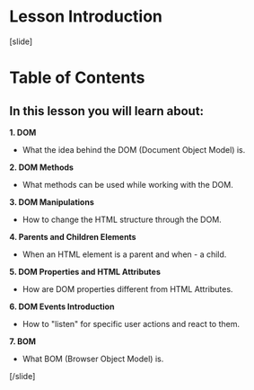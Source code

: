 # Lesson Introduction
[slide]
# Table of Contents


## In this lesson you will learn about:

**1. DOM**

- What the idea behind the DOM (Document Object Model) is.

**2. DOM Methods**

- What methods can be used while working with the DOM.

**3. DOM Manipulations**

- How to change the HTML structure through the DOM.

**4. Parents and Children Elements**

- When an HTML element is a parent and when - a child.

**5. DOM Properties and HTML Attributes**

- How are DOM properties different from HTML Attributes.

**6. DOM Events Introduction**

- How to "listen" for specific user actions and react to them.

**7. BOM**

- What BOM (Browser Object Model) is.

[/slide]
